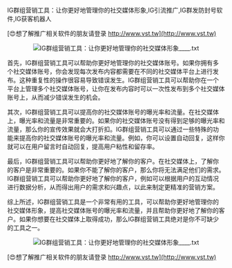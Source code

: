 IG群组营销工具：让你更好地管理你的社交媒体形象,IG引流推广,IG群发防封号软件,IG获客机器人

[😍想了解推广相关软件的朋友请登录 http://www.vst.tw](http://www.vst.tw)

 <center><img src="https://vst.tw/MP4/tuiguang/png/3.png" alt="IG群组营销工具：让你更好地管理你的社交媒体形象____.txt"></center>

首先，IG群组营销工具可以帮助你更好地管理你的社交媒体账号。如果你拥有多个社交媒体账号，你会发现每次发布内容都需要在不同的社交媒体平台上进行发布。这种重复性的操作很容易导致错误发生。IG群组营销工具可以帮助你在一个平台上管理多个社交媒体账号，让你在发布内容时可以一次性发布到多个社交媒体账号上，从而减少错误发生的机会。

其次，IG群组营销工具可以提高你的社交媒体账号的曝光率和流量。在社交媒体上，曝光率和流量是非常重要的。如果你的社交媒体账号没有得到足够的曝光率和流量，那么你的宣传效果就会大打折扣。IG群组营销工具可以通过一些特殊的功能来提高你的社交媒体账号的曝光率和流量。例如，你可以设置自动回复，这样你就可以在用户留言时自动回复，提高用户粘性和留存率。

最后，IG群组营销工具可以帮助你更好地了解你的客户。在社交媒体上，了解你的客户是非常重要的。如果你不能了解你的客户，那么你将无法满足他们的需求。IG群组营销工具可以帮助你更好地了解你的客户，例如可以根据用户的互动情况进行数据分析，从而得出用户的需求和兴趣点，以此来制定更精准的营销方案。

综上所述，IG群组营销工具是一个非常有用的工具，可以帮助你更好地管理你的社交媒体形象，提高社交媒体账号的曝光率和流量，并且帮助你更好地了解你的客户。如果你想要在社交媒体上取得成功，那么IG群组营销工具绝对是你不可缺少的工具之一。

 <center><img src="https://vst.tw/MP4/tuiguang/png/2.png" alt="IG群组营销工具：让你更好地管理你的社交媒体形象____.txt"></center>

[😍想了解推广相关软件的朋友请登录 http://www.vst.tw](http://www.vst.tw)




